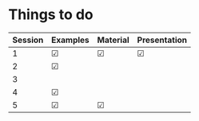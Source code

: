 # Things to do

| Session | Examples | Material | Presentation |
|---------|----------|----------|--------------|
|   1     |   ☑      |  ☑       |  ☑           |
|   2     |   ☑      |          |              |
|   3     |          |          |              |
|   4     |   ☑      |          |              |
|   5     |   ☑      |  ☑       |              |